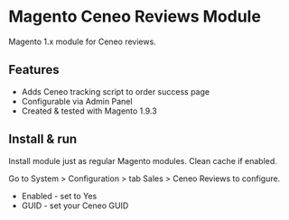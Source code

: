 # Magento Ceneo Reviews Module
Magento 1.x module for Ceneo reviews.
<h2>Features</h2>
<ul>
    <li>Adds Ceneo tracking script to order success page</li>
    <li>Configurable via Admin Panel</li>
    <li>Created &amp; tested with Magento 1.9.3</li>
</ul>
<h2>Install &amp; run</h2>
<p>Install module just as regular Magento modules. Clean cache if enabled.</p>
<p>Go to System &gt; Configuration &gt; tab Sales &gt; Ceneo Reviews to configure.</p>
<ul>
    <li>Enabled - set to Yes</li>
    <li>GUID - set your Ceneo GUID</li>
</ul>
